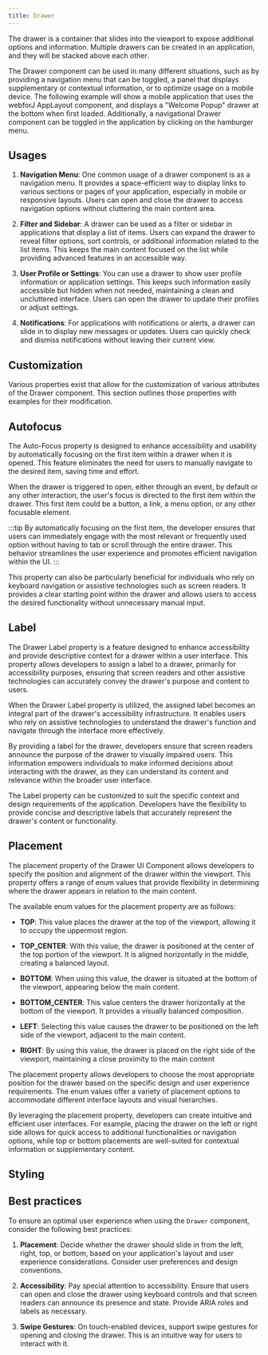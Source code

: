 ```yaml
---
title: Drawer
---
```

<DocChip chip="shadow" />
<DocChip chip="name" label="dwc-drawer" />
<JavadocLink type="drawer" location="com/webforj/component/drawer/Drawer" top='true'/>

The drawer is a container that slides into the viewport to expose additional options and information. Multiple drawers can be created in an application, and they will be stacked above each other.

The Drawer component can be used in many different situations, such as by providing a navigation menu that can be toggled, a panel that displays supplementary or contextual information, or to optimize usage on a mobile device. The following example will show a mobile application that uses the webforJ AppLayout component, and displays a "Welcome Popup" drawer at the bottom when first loaded. Additionally, a navigational Drawer component can be toggled in the application by clicking on the hamburger menu.

<AppLayoutViewer path='https://demo.webforj.com/webapp/controlsamples/drawerwelcome?' mobile='true'
javaE='https://raw.githubusercontent.com/webforj/webforj-docs-samples/refs/heads/main/src/main/java/com/webforj/samples/views/drawer/DrawerWelcomeView.java'
cssURL='https://raw.githubusercontent.com/webforj/ControlSamples/main/src/main/resources/css/drawer/drawerWelcome.css'
/>

## Usages

1. **Navigation Menu**: One common usage of a drawer component is as a navigation menu. It provides a space-efficient way to display links to various sections or pages of your application, especially in mobile or responsive layouts. Users can open and close the drawer to access navigation options without cluttering the main content area.

2. **Filter and Sidebar**: A drawer can be used as a filter or sidebar in applications that display a list of items. Users can expand the drawer to reveal filter options, sort controls, or additional information related to the list items. This keeps the main content focused on the list while providing advanced features in an accessible way.

3. **User Profile or Settings**: You can use a drawer to show user profile information or application settings. This keeps such information easily accessible but hidden when not needed, maintaining a clean and uncluttered interface. Users can open the drawer to update their profiles or adjust settings.

4. **Notifications**: For applications with notifications or alerts, a drawer can slide in to display new messages or updates. Users can quickly check and dismiss notifications without leaving their current view.

<ComponentDemo
path='https://demo.webforj.com/webapp/controlsamples/drawerdemo?'
javaE='https://raw.githubusercontent.com/webforj/webforj-docs-samples/refs/heads/main/src/main/java/com/webforj/samples/views/drawer/DrawerDemoView.java'
height='600px'
/>

## Customization

Various properties exist that allow for the customization of various attributes of the Drawer component. This section outlines those properties with examples for their modification.

## Autofocus

The Auto-Focus property is designed to enhance accessibility and usability by automatically focusing on the first item within a drawer when it is opened. This feature eliminates the need for users to manually navigate to the desired item, saving time and effort.

When the drawer is triggered to open, either through an event, by default or any other interaction, the user's focus is directed to the first item within the drawer. This first item could be a button, a link, a menu option, or any other focusable element.

:::tip
By automatically focusing on the first item, the developer ensures that users can immediately engage with the most relevant or frequently used option without having to tab or scroll through the entire drawer. This behavior streamlines the user experience and promotes efficient navigation within the UI.
:::

This property can also be particularly beneficial for individuals who rely on keyboard navigation or assistive technologies such as screen readers. It provides a clear starting point within the drawer and allows users to access the desired functionality without unnecessary manual input.

<ComponentDemo
path='https://demo.webforj.com/webapp/controlsamples/drawerautofocus?'
javaE='https://raw.githubusercontent.com/webforj/webforj-docs-samples/refs/heads/main/src/main/java/com/webforj/samples/views/drawer/DrawerAutoFocusView.java'
height='600px'
/>

<!-- Example -->

## Label

The Drawer Label property is a feature designed to enhance accessibility and provide descriptive context for a drawer within a user interface. This property allows developers to assign a label to a drawer, primarily for accessibility purposes, ensuring that screen readers and other assistive technologies can accurately convey the drawer's purpose and content to users.

When the Drawer Label property is utilized, the assigned label becomes an integral part of the drawer's accessibility infrastructure. It enables users who rely on assistive technologies to understand the drawer's function and navigate through the interface more effectively.

By providing a label for the drawer, developers ensure that screen readers announce the purpose of the drawer to visually impaired users. This information empowers individuals to make informed decisions about interacting with the drawer, as they can understand its content and relevance within the broader user interface.

The Label property can be customized to suit the specific context and design requirements of the application. Developers have the flexibility to provide concise and descriptive labels that accurately represent the drawer's content or functionality.

<!-- Example -->

<!-- ## Size

The `size` property of the Drawer component enables developers to control and specify the dimensions of the drawer within the user interface. This property allows for fine-tuning the size of the drawer, ensuring it aligns with the desired layout and design requirements.

When utilizing the `size` property, developers have the flexibility to define the width and height of the drawer based on their specific needs. Unlike the `maxSize` property, which sets a maximum limit, the `size` property provides explicit control over the actual size of the drawer.

Developers can customize the `size` property based on the available screen real estate, the amount of content to be displayed, and the overall design aesthetic. This level of control allows for creating visually balanced and functional interfaces.

The `size` property can be defined using various units such as pixels, percentages, or other appropriate CSS measurement values. This versatility ensures that the drawer's size can be adjusted precisely to fit different screen sizes, resolutions, and device types.

By utilizing the `size` property effectively, developers can create responsive interfaces that adapt to different viewports and screen orientations. For instance, a smaller size can be chosen for mobile devices to optimize space utilization, while larger sizes can be used for desktop displays to take advantage of the available screen area.


### Max Size

The Drawer max size property is a versatile feature designed to control the maximum width or height of a drawer within a user interface, based on the specified placement. This property allows developers to define the maximum size of the drawer, ensuring optimal presentation and layout while accommodating varying screen sizes and device resolutions.

:::info
To set the size of the drawer, modify the `size` property - `maxSize` is used to ensure a drawer never grows larger than a certain value.
:::

When utilizing the Drawer max size property, developers can set a maximum size value expressed as pixels, percentages, or other appropriate CSS measurement values. This value represents the maximum width when the drawer is placed on the left or right side of the interface or the maximum height when placed on the top or bottom.

By defining a maximum size for the drawer, developers maintain control over its dimensions and prevent it from becoming excessively wide or tall, which could hinder the overall user experience. The CSS measurement approach allows for responsiveness, adapting the size of the drawer dynamically in relation to the available screen space.

The Drawer's max size property is particularly beneficial when dealing with responsive and adaptive designs. It ensures that the drawer remains visually pleasing and functional across different devices, screen orientations, and viewports.

When the drawer's content exceeds the defined maximum size, developers can implement appropriate techniques to handle overflow, such as scrolling within the drawer or utilizing additional UI patterns like tabs or accordions. This helps maintain a clean and organized interface while accommodating larger amounts of content. -->

## Placement

The placement property of the Drawer UI Component allows developers to specify the position and alignment of the drawer within the viewport. This property offers a range of enum values that provide flexibility in determining where the drawer appears in relation to the main content.

The available enum values for the placement property are as follows:

- **TOP**: This value places the drawer at the top of the viewport, allowing it to occupy the uppermost region.

- **TOP_CENTER**: With this value, the drawer is positioned at the center of the top portion of the viewport. It is aligned horizontally in the middle, creating a balanced layout.

- **BOTTOM**: When using this value, the drawer is situated at the bottom of the viewport, appearing below the main content.

- **BOTTOM_CENTER**: This value centers the drawer horizontally at the bottom of the viewport. It provides a visually balanced composition.

- **LEFT**: Selecting this value causes the drawer to be positioned on the left side of the viewport, adjacent to the main content.

- **RIGHT**: By using this value, the drawer is placed on the right side of the viewport, maintaining a close proximity to the main content


The placement property allows developers to choose the most appropriate position for the drawer based on the specific design and user experience requirements. The enum values offer a variety of placement options to accommodate different interface layouts and visual hierarchies.

By leveraging the placement property, developers can create intuitive and efficient user interfaces. For example, placing the drawer on the left or right side allows for quick access to additional functionalities or navigation options, while top or bottom placements are well-suited for contextual information or supplementary content.

<ComponentDemo
path='https://demo.webforj.com/webapp/controlsamples/drawerplacement?'
javaE='https://raw.githubusercontent.com/webforj/webforj-docs-samples/refs/heads/main/src/main/java/com/webforj/samples/views/drawer/DrawerPlacementView.java'
height='600px'
/>

## Styling

<TableBuilder name="Drawer" />

## Best practices 

To ensure an optimal user experience when using the `Drawer` component, consider the following best practices:

1. **Placement**: Decide whether the drawer should slide in from the left, right, top, or bottom, based on your application's layout and user experience considerations. Consider user preferences and design conventions.

2. **Accessibility**: Pay special attention to accessibility. Ensure that users can open and close the drawer using keyboard controls and that screen readers can announce its presence and state. Provide ARIA roles and labels as necessary.

3. **Swipe Gestures**: On touch-enabled devices, support swipe gestures for opening and closing the drawer. This is an intuitive way for users to interact with it.